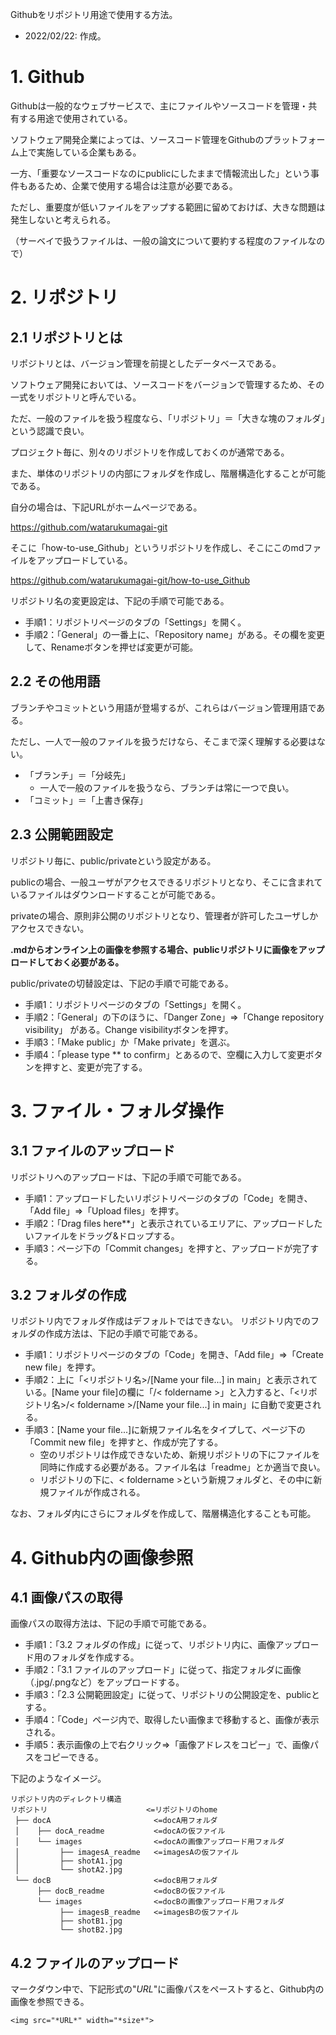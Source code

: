 Githubをリポジトリ用途で使用する方法。
- 2022/02/22: 作成。

# 1. Github
Githubは一般的なウェブサービスで、主にファイルやソースコードを管理・共有する用途で使用されている。

ソフトウェア開発企業によっては、ソースコード管理をGithubのプラットフォーム上で実施している企業もある。

一方、「重要なソースコードなのにpublicにしたままで情報流出した」という事件もあるため、企業で使用する場合は注意が必要である。

ただし、重要度が低いファイルをアップする範囲に留めておけば、大きな問題は発生しないと考えられる。

（サーベイで扱うファイルは、一般の論文について要約する程度のファイルなので）


# 2. リポジトリ
## 2.1 リポジトリとは
リポジトリとは、バージョン管理を前提としたデータベースである。

ソフトウェア開発においては、ソースコードをバージョンで管理するため、その一式をリポジトリと呼んでいる。

ただ、一般のファイルを扱う程度なら、「リポジトリ」＝「大きな塊のフォルダ」という認識で良い。

プロジェクト毎に、別々のリポジトリを作成しておくのが通常である。

また、単体のリポジトリの内部にフォルダを作成し、階層構造化することが可能である。

自分の場合は、下記URLがホームページである。

<https://github.com/watarukumagai-git>

そこに「how-to-use_Github」というリポジトリを作成し、そこにこのmdファイルをアップロードしている。

<https://github.com/watarukumagai-git/how-to-use_Github>

リポジトリ名の変更設定は、下記の手順で可能である。

- 手順1：リポジトリページのタブの「Settings」を開く。
- 手順2：「General」の一番上に、「Repository name」がある。その欄を変更して、Renameボタンを押せば変更が可能。


## 2.2 その他用語
ブランチやコミットという用語が登場するが、これらはバージョン管理用語である。

ただし、一人で一般のファイルを扱うだけなら、そこまで深く理解する必要はない。

- 「ブランチ」＝「分岐先」
  -  一人で一般のファイルを扱うなら、ブランチは常に一つで良い。
- 「コミット」＝「上書き保存」


## 2.3 公開範囲設定
リポジトリ毎に、public/privateという設定がある。

publicの場合、一般ユーザがアクセスできるリポジトリとなり、そこに含まれているファイルはダウンロードすることが可能である。

privateの場合、原則非公開のリポジトリとなり、管理者が許可したユーザしかアクセスできない。

__.mdからオンライン上の画像を参照する場合、publicリポジトリに画像をアップロードしておく必要がある。__

public/privateの切替設定は、下記の手順で可能である。

- 手順1：リポジトリページのタブの「Settings」を開く。
- 手順2：「General」の下のほうに、「Danger Zone」=>「Change repository visibility」 がある。Change visibilityボタンを押す。
- 手順3：「Make public」か「Make private」を選ぶ。
- 手順4：「please type ** to confirm」とあるので、空欄に入力して変更ボタンを押すと、変更が完了する。


# 3. ファイル・フォルダ操作
## 3.1 ファイルのアップロード
リポジトリへのアップロードは、下記の手順で可能である。

- 手順1：アップロードしたいリポジトリページのタブの「Code」を開き、「Add file」=>「Upload files」を押す。
- 手順2：「Drag files here**」と表示されているエリアに、アップロードしたいファイルをドラッグ&ドロップする。
- 手順3：ページ下の「Commit changes」を押すと、アップロードが完了する。

## 3.2 フォルダの作成
リポジトリ内でフォルダ作成はデフォルトではできない。
リポジトリ内でのフォルダの作成方法は、下記の手順で可能である。

- 手順1：リポジトリページのタブの「Code」を開き、「Add file」=>「Create new file」を押す。
- 手順2：上に「<リポジトリ名>/[Name your file...] in main」と表示されている。[Name your file]の欄に「/< foldername >」と入力すると、「<リポジトリ名>/< foldername >/[Name your file...] in main」に自動で変更される。
- 手順3：[Name your file...]に新規ファイル名をタイプして、ページ下の「Commit new file」を押すと、作成が完了する。
  - 空のリポジトリは作成できないため、新規リポジトリの下にファイルを同時に作成する必要がある。ファイル名は「readme」とか適当で良い。
  - リポジトリの下に、< foldername >という新規フォルダと、その中に新規ファイルが作成される。

なお、フォルダ内にさらにフォルダを作成して、階層構造化することも可能。


# 4. Github内の画像参照
## 4.1 画像パスの取得
画像パスの取得方法は、下記の手順で可能である。
- 手順1：「3.2 フォルダの作成」に従って、リポジトリ内に、画像アップロード用のフォルダを作成する。
- 手順2：「3.1 ファイルのアップロード」に従って、指定フォルダに画像（.jpg/.pngなど）をアップロードする。
- 手順3：「2.3 公開範囲設定」に従って、リポジトリの公開設定を、publicとする。
- 手順4：「Code」ページ内で、取得したい画像まで移動すると、画像が表示される。
- 手順5：表示画像の上で右クリック=>「画像アドレスをコピー」で、画像パスをコピーできる。

下記のようなイメージ。
```
リポジトリ内のディレクトリ構造
リポジトリ                      <=リポジトリのhome
 ├── docA                       <=docA用フォルダ
 │    ├── docA_readme           <=docAの仮ファイル
 │    └── images                <=docAの画像アップロード用フォルダ
 │         ├── imagesA_readme   <=imagesAの仮ファイル
 │         ├── shotA1.jpg
 │         └── shotA2.jpg
 └── docB                       <=docB用フォルダ
      ├── docB_readme           <=docBの仮ファイル
      └── images                <=docBの画像アップロード用フォルダ
           ├── imagesB_readme   <=imagesBの仮ファイル
           ├── shotB1.jpg
           └── shotB2.jpg
```


## 4.2 ファイルのアップロード
マークダウン中で、下記形式の"*URL*"に画像パスをペーストすると、Github内の画像を参照できる。

```
<img src="*URL*" width="*size*">
```

